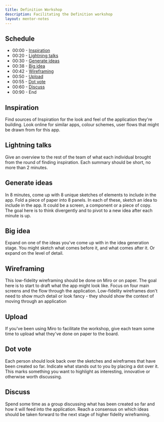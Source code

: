 ```yaml
---
title: Definition Workshop
description: Facilitating the Definition workshop
layout: mentor-notes
---
```


## Schedule

- 00:00 - [Inspiration](#inspiration)
- 00:20 - [Lightning talks](#lightning-talks)
- 00:30 - [Generate ideas](#generate-ideas)
- 00:38 - [Big idea](#big-idea)
- 00:42 - [Wireframing](#wireframing)
- 00:50 - [Upload](#upload)
- 00:55 - [Dot vote](#dot-vote)
- 00:60 - [Discuss](#discuss)
- 00:90 - End

## Inspiration

Find sources of Inspiration for the look and feel of the application they're building. Look online for similar apps, colour schemes, user flows that might be drawn from for this app.

## Lightning talks

Give an overview to the rest of the team of what each individual brought from the round of finding inspiration. Each summary should be short, no more than 2 minutes.

## Generate ideas

In 8 minutes, come up with 8 unique sketches of elements to include in the app. Fold a piece of paper into 8 panels. In each of these, sketch an idea to include in the app. It could be a screen, a component or a piece of copy. The goal here is to think divergently and to pivot to a new idea after each minute is up.

## Big idea

Expand on one of the ideas you've come up with in the idea generation stage. You might sketch what comes before it, and what comes after it. Or expand on the level of detail.

## Wireframing

This low-fidelity wireframing should be done on Miro or on paper. The goal here is to start to draft what the app might look like. Focus on four main screens and the flow through the application. Low-fidelity wireframes don't need to show much detail or look fancy - they should show the context of moving through an application

## Upload

If you've been using Miro to facilitate the workshop, give each team some time to upload what they've done on paper to the board.

## Dot vote

Each person should look back over the sketches and wireframes that have been created so far. Indicate what stands out to you by placing a dot over it. This marks something you want to highlight as interesting, innovative or otherwise worth discussing.

## Discuss

Spend some time as a group discussing what has been created so far and how it will feed into the application. Reach a consensus on which ideas should be taken forward to the next stage of higher fidelity wireframing.
